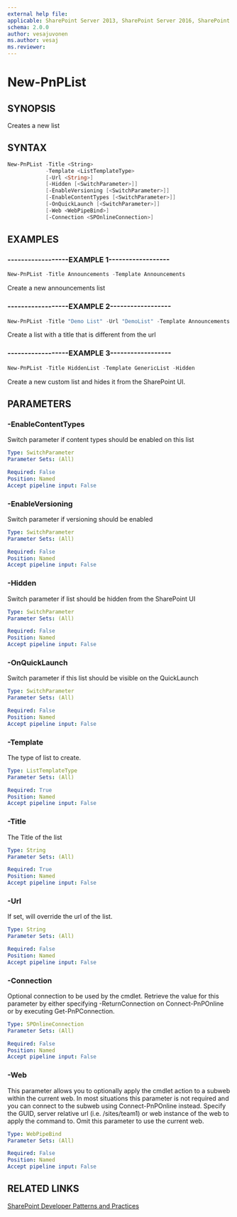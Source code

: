 ```yaml
---
external help file:
applicable: SharePoint Server 2013, SharePoint Server 2016, SharePoint Online
schema: 2.0.0
author: vesajuvonen
ms.author: vesaj
ms.reviewer:
---
```

# New-PnPList

## SYNOPSIS
Creates a new list

## SYNTAX 

```powershell
New-PnPList -Title <String>
            -Template <ListTemplateType>
            [-Url <String>]
            [-Hidden [<SwitchParameter>]]
            [-EnableVersioning [<SwitchParameter>]]
            [-EnableContentTypes [<SwitchParameter>]]
            [-OnQuickLaunch [<SwitchParameter>]]
            [-Web <WebPipeBind>]
            [-Connection <SPOnlineConnection>]
```

## EXAMPLES

### ------------------EXAMPLE 1------------------
```powershell
New-PnPList -Title Announcements -Template Announcements
```

Create a new announcements list

### ------------------EXAMPLE 2------------------
```powershell
New-PnPList -Title "Demo List" -Url "DemoList" -Template Announcements
```

Create a list with a title that is different from the url

### ------------------EXAMPLE 3------------------
```powershell
New-PnPList -Title HiddenList -Template GenericList -Hidden
```

Create a new custom list and hides it from the SharePoint UI.

## PARAMETERS

### -EnableContentTypes
Switch parameter if content types should be enabled on this list

```yaml
Type: SwitchParameter
Parameter Sets: (All)

Required: False
Position: Named
Accept pipeline input: False
```

### -EnableVersioning
Switch parameter if versioning should be enabled

```yaml
Type: SwitchParameter
Parameter Sets: (All)

Required: False
Position: Named
Accept pipeline input: False
```

### -Hidden
Switch parameter if list should be hidden from the SharePoint UI

```yaml
Type: SwitchParameter
Parameter Sets: (All)

Required: False
Position: Named
Accept pipeline input: False
```

### -OnQuickLaunch
Switch parameter if this list should be visible on the QuickLaunch

```yaml
Type: SwitchParameter
Parameter Sets: (All)

Required: False
Position: Named
Accept pipeline input: False
```

### -Template
The type of list to create.

```yaml
Type: ListTemplateType
Parameter Sets: (All)

Required: True
Position: Named
Accept pipeline input: False
```

### -Title
The Title of the list

```yaml
Type: String
Parameter Sets: (All)

Required: True
Position: Named
Accept pipeline input: False
```

### -Url
If set, will override the url of the list.

```yaml
Type: String
Parameter Sets: (All)

Required: False
Position: Named
Accept pipeline input: False
```

### -Connection
Optional connection to be used by the cmdlet. Retrieve the value for this parameter by either specifying -ReturnConnection on Connect-PnPOnline or by executing Get-PnPConnection.

```yaml
Type: SPOnlineConnection
Parameter Sets: (All)

Required: False
Position: Named
Accept pipeline input: False
```

### -Web
This parameter allows you to optionally apply the cmdlet action to a subweb within the current web. In most situations this parameter is not required and you can connect to the subweb using Connect-PnPOnline instead. Specify the GUID, server relative url (i.e. /sites/team1) or web instance of the web to apply the command to. Omit this parameter to use the current web.

```yaml
Type: WebPipeBind
Parameter Sets: (All)

Required: False
Position: Named
Accept pipeline input: False
```

## RELATED LINKS

[SharePoint Developer Patterns and Practices](http://aka.ms/sppnp)
